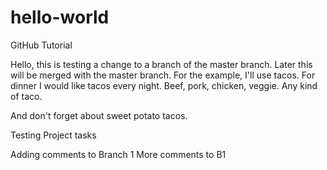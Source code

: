 # hello-world
GitHub Tutorial

Hello, this is testing a change to a branch of the master branch.  Later this will be merged with the master branch.  For the example, I'll use tacos.  For dinner I would like tacos every night.  Beef, pork, chicken, veggie.  Any kind of taco.

And don't forget about sweet potato tacos.

Testing Project tasks

Adding comments to Branch 1
More comments to B1
